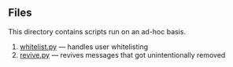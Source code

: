 ## Files

This directory contains scripts run on an ad-hoc basis.

1. [whitelist.py](./whitelist.py) — handles user whitelisting
2. [revive.py](./revive.py) — revives messages that got unintentionally removed
